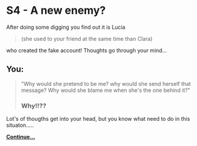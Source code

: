 # S4 - A new enemy?

After doing some digging you find out it is Lucia
>(she used to your friend at the same time than Clara)

who created
the fake account! 
Thoughts go through your mind...

## You: ##

>"Why would she pretend to be me?
 why would she send herself that message?
  Why would she blame me when she's the one behind it?"
 > ### Why!!?? ###

Lot's of thougths get into your head, but you know what need to do  in this situaton.....


[**Continue...**](/Final%20Proyect/section6A_closure.md)

